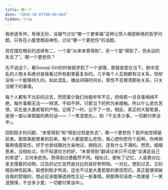 ```yaml
---
title: 哪一个
date: "2010-10-07T00:00:00Z"
hidden: true
---
```

我命途多舛，有缘无份，没福气讨论“哪一个更幸福”这种让旁人相思断绝的哲学问题，只有在小屋里暗自神伤，讨论“哪一个更悲伤”的话题。

现在摆在眼前的选择有二，一个是“从来未曾得到”，另一个是“得到了，但永远的失去了”。哪一个更悲伤？

先不说这个，看Gossip Girl的时候我学到了一个道理，那就是爱在当下。剧中混乱的人物关系绝对是我看过所有剧里最复杂的。几乎每个人互相都有过关系，但却没有一个能够持久的。如此混乱，播出间隔时间长，索性不去理清那些关系，只关注眼下的事情。

每个人都有不光彩的过去，然而事少我们尚能牢牢不忘，但倘若一旦丑事绵绵不绝，每件事都无法一一辨清，不如不辨，只那当下的所为来接触。所以什么悲仇苦恨，实在是大愚若智的产物。记得了一时，记不了一世。相反，真正的大智若愚，是我一直以来佩服的两句话——『一笑泯恩仇』，和『千古多少事，一切都付笑谈中』。

回到刚才的问题，“未曾得到”和“得到过但是失去”，哪一个更悲伤？我开始觉得是前者。那部美剧里看到后来，每个人都是那么悲伤，我心想你悲伤个屁啊，你再倒霉再情感受伤，好歹也曾经跟对方亲吻过，拥抱过，还有什么不满的。然而，细细思来，没相处过，你不知道对方的好，“未曾得到”翻译过来只不过是“没满足自己的希望”，又何来悲伤。而得到过便截然不同。相处过，便有了记忆，人是靠对比来支撑着的动物，过去的记忆显然是对比的良好参照物。一对比，想到过去，立刻暗自神伤起来。联想到刚才所说，这也不过是大愚若智的表现而已。真正能够突破自我的禁锢的，想必应该能够选择性忘记一些事情。把那两句话改一改便是『一笑泯情愫，千古多少爱，一切都付笑谈中』。
